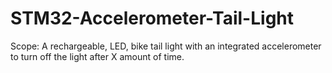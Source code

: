 # STM32-Accelerometer-Tail-Light
Scope: A rechargeable, LED, bike tail light with an integrated accelerometer to turn off the light after X amount of time.
